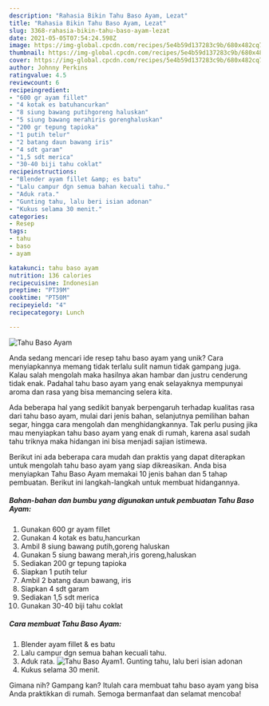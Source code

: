 ```yaml
---
description: "Rahasia Bikin Tahu Baso Ayam, Lezat"
title: "Rahasia Bikin Tahu Baso Ayam, Lezat"
slug: 3368-rahasia-bikin-tahu-baso-ayam-lezat
date: 2021-05-05T07:54:24.598Z
image: https://img-global.cpcdn.com/recipes/5e4b59d137283c9b/680x482cq70/tahu-baso-ayam-foto-resep-utama.jpg
thumbnail: https://img-global.cpcdn.com/recipes/5e4b59d137283c9b/680x482cq70/tahu-baso-ayam-foto-resep-utama.jpg
cover: https://img-global.cpcdn.com/recipes/5e4b59d137283c9b/680x482cq70/tahu-baso-ayam-foto-resep-utama.jpg
author: Johnny Perkins
ratingvalue: 4.5
reviewcount: 6
recipeingredient:
- "600 gr ayam fillet"
- "4 kotak es batuhancurkan"
- "8 siung bawang putihgoreng haluskan"
- "5 siung bawang merahiris gorenghaluskan"
- "200 gr tepung tapioka"
- "1 putih telur"
- "2 batang daun bawang iris"
- "4 sdt garam"
- "1,5 sdt merica"
- "30-40 biji tahu coklat"
recipeinstructions:
- "Blender ayam fillet &amp; es batu"
- "Lalu campur dgn semua bahan kecuali tahu."
- "Aduk rata."
- "Gunting tahu, lalu beri isian adonan"
- "Kukus selama 30 menit."
categories:
- Resep
tags:
- tahu
- baso
- ayam

katakunci: tahu baso ayam 
nutrition: 136 calories
recipecuisine: Indonesian
preptime: "PT39M"
cooktime: "PT50M"
recipeyield: "4"
recipecategory: Lunch

---
```



![Tahu Baso Ayam](https://img-global.cpcdn.com/recipes/5e4b59d137283c9b/680x482cq70/tahu-baso-ayam-foto-resep-utama.jpg)

Anda sedang mencari ide resep tahu baso ayam yang unik? Cara menyiapkannya memang tidak terlalu sulit namun tidak gampang juga. Kalau salah mengolah maka hasilnya akan hambar dan justru cenderung tidak enak. Padahal tahu baso ayam yang enak selayaknya mempunyai aroma dan rasa yang bisa memancing selera kita.

Ada beberapa hal yang sedikit banyak berpengaruh terhadap kualitas rasa dari tahu baso ayam, mulai dari jenis bahan, selanjutnya pemilihan bahan segar, hingga cara mengolah dan menghidangkannya. Tak perlu pusing jika mau menyiapkan tahu baso ayam yang enak di rumah, karena asal sudah tahu triknya maka hidangan ini bisa menjadi sajian istimewa.




Berikut ini ada beberapa cara mudah dan praktis yang dapat diterapkan untuk mengolah tahu baso ayam yang siap dikreasikan. Anda bisa menyiapkan Tahu Baso Ayam memakai 10 jenis bahan dan 5 tahap pembuatan. Berikut ini langkah-langkah untuk membuat hidangannya.

<!--inarticleads1-->

##### Bahan-bahan dan bumbu yang digunakan untuk pembuatan Tahu Baso Ayam:

1. Gunakan 600 gr ayam fillet
1. Gunakan 4 kotak es batu,hancurkan
1. Ambil 8 siung bawang putih,goreng haluskan
1. Gunakan 5 siung bawang merah,iris goreng,haluskan
1. Sediakan 200 gr tepung tapioka
1. Siapkan 1 putih telur
1. Ambil 2 batang daun bawang, iris
1. Siapkan 4 sdt garam
1. Sediakan 1,5 sdt merica
1. Gunakan 30-40 biji tahu coklat




<!--inarticleads2-->

##### Cara membuat Tahu Baso Ayam:

1. Blender ayam fillet &amp; es batu
1. Lalu campur dgn semua bahan kecuali tahu.
1. Aduk rata.
<img src="//assets-global.cpcdn.com/assets/icons/button_play-2c75c40dde080a61004c1f40b05d8f140eaff45d7e9e6481dc71c63d2e7c4909.png" alt="Tahu Baso Ayam">1. Gunting tahu, lalu beri isian adonan
1. Kukus selama 30 menit.




Gimana nih? Gampang kan? Itulah cara membuat tahu baso ayam yang bisa Anda praktikkan di rumah. Semoga bermanfaat dan selamat mencoba!
